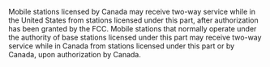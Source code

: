 Mobile stations licensed by Canada may receive two-way service while in the United States from stations licensed under this part, after authorization has been granted by the FCC. Mobile stations that normally operate under the authority of base stations licensed under this part may receive two-way service while in Canada from stations licensed under this part or by Canada, upon authorization by Canada.

